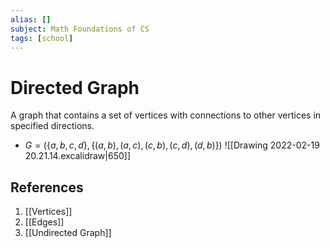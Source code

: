 ```yaml
---
alias: []
subject: Math Foundations of CS
tags: [school]
---
```

# Directed Graph


A graph that contains a set of vertices with connections to other vertices in specified directions.

- $G = (\{a,b,c,d\}, \{(a,b), (a,c), (c,b), (c,d), (d,b)\})$
![[Drawing 2022-02-19 20.21.14.excalidraw|650]]

## References
1. [[Vertices]]
2. [[Edges]]
3. [[Undirected Graph]]